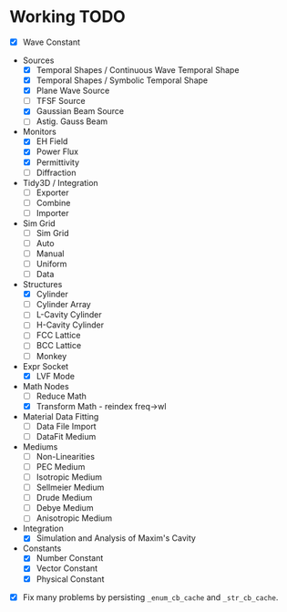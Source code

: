 # Working TODO
- [x] Wave Constant
- Sources
	- [x] Temporal Shapes / Continuous Wave Temporal Shape
	- [x] Temporal Shapes / Symbolic Temporal Shape
	- [x] Plane Wave Source
	- [ ] TFSF Source
	- [x] Gaussian Beam Source
	- [ ] Astig. Gauss Beam
- Monitors
	- [x] EH Field
	- [x] Power Flux
	- [x] Permittivity
	- [ ] Diffraction
- Tidy3D / Integration
	- [ ] Exporter
	- [ ] Combine
	- [ ] Importer
- Sim Grid
	- [ ] Sim Grid
	- [ ] Auto
	- [ ] Manual
	- [ ] Uniform
	- [ ] Data
- Structures
	- [x] Cylinder
	- [ ] Cylinder Array
	- [ ] L-Cavity Cylinder
	- [ ] H-Cavity Cylinder
	- [ ] FCC Lattice
	- [ ] BCC Lattice
	- [ ] Monkey
- Expr Socket
	- [x] LVF Mode
- Math Nodes
	- [ ] Reduce Math
	- [x] Transform Math - reindex freq->wl
- Material Data Fitting
	- [ ] Data File Import
	- [ ] DataFit Medium
- Mediums
	- [ ] Non-Linearities
	- [ ] PEC Medium
	- [ ] Isotropic Medium
	- [ ] Sellmeier Medium
	- [ ] Drude Medium
	- [ ] Debye Medium
	- [ ] Anisotropic Medium
- Integration
	- [x] Simulation and Analysis of Maxim's Cavity
- Constants
	- [x] Number Constant
	- [x] Vector Constant
	- [x] Physical Constant

- [x] Fix many problems by persisting `_enum_cb_cache` and `_str_cb_cache`.
